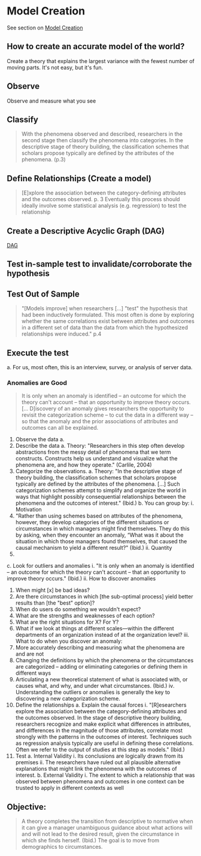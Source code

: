 # Model Creation
See section on [Model Creation](how_to_create_a_theory.MD)

## How to create an accurate model of the world? 
Create a theory that explains the largest variance with the fewest number of moving parts.
It's not easy, but it's fun.
## Observe
Observe and measure what you see
## Classify
>With the phenomena observed and described, researchers in the second stage then classify the phenomena into categories. In the descriptive stage of theory building, the classification schemes that scholars propose typically are defined by the attributes of the phenomena. (p.3)
## Define Relationships (Create a model)
>[E]xplore the association between the category-defining attributes and the outcomes observed. p. 3
Eventually this process should ideally involve some statistical analysis (e.g. regression) to test the relationship
## Create a Descriptive Acyclic Graph (DAG)
[DAG](descriptive_acyclic_graphs.md)

## Test in-sample test to invalidate/corroborate the hypothesis
## Test Out of Sample
>"[Models improve] when researchers [...] "test" the hypothesis that had been inductively formulated. This most often is done by exploring whether the same correlations exist between attributes and outcomes in a different set of data than the data from which the hypothesized relationships were induced." p.4
## Execute the test
a. For us, most often, this is an interview, survey, or analysis of server data.
### Anomalies are Good
>It is only when an anomaly is identified – an outcome for which the theory can't account – that an opportunity to improve theory occurs. [... D]iscovery of an anomaly gives researchers the opportunity to revisit the categorization scheme – to cut the data in a different way – so that the anomaly and the prior associations of attributes and outcomes can all be explained.
1. Observe the data
a. 
2. Describe the data
a. Theory: "Researchers in this step often develop abstractions from the messy detail of phenomena that we term constructs. Constructs help us understand and visualize what the phenomena are, and how they operate." (Carlile, 2004)
3. Categorize the observations.
a. Theory: "In the descriptive stage of theory building, the classification schemes that scholars propose typically are defined by the attributes of the phenomena. [...] Such categorization schemes attempt to simplify and organize the world in ways that highlight possibly consequential relationships between the phenomena and the outcomes of interest." (Ibid.)
b. You can group by:
ⅰ. Motivation
1. "Rather than using schemes based on attributes of the phenomena, however, they develop categories of the different situations or circumstances in which managers might find themselves. They do this by asking, when they encounter an anomaly, “What was it about the situation in which those managers found themselves, that caused the causal mechanism to yield a different result?" (Ibid.)
ⅱ. Quantity
1. 
c. Look for outliers and anomalies
ⅰ. "It is only when an anomaly is identified – an outcome for which the theory can't account – that an opportunity to improve theory occurs." (Ibid.)
ⅱ. How to discover anomalies
1. When might [x] be bad ideas? 
2. Are there circumstances in which [the sub-optimal process] yield better results than [the "best" option]? 
3. When do users do something we wouldn't expect?
4. What are the strengths and weaknesses of each option?
5. What are the right situations for X? For Y?
6. What if we look at things at different scales—within the different departments of an organization instead of at the organization level?
ⅲ. What to do when you discover an anomaly:
1. More accurately describing and measuring what the phenomena are and are not
2. Changing the definitions by which the phenomena or the circumstances are categorized – adding or eliminating categories or defining them in different ways
3. Articulating a new theoretical statement of what is associated with, or causes what, and why, and under what circumstances. (Ibid.)
ⅳ. Understanding the outliers or anomalies is generally the key to discovering a new categorization scheme. 
4. Define the relationships
a. Explain the causal forces
ⅰ. "[R]esearchers explore the association between the category-defining attributes and the outcomes observed. In the stage of descriptive theory building, researchers recognize and make explicit what differences in attributes, and differences in the magnitude of those attributes, correlate most strongly with the patterns in the outcomes of interest. Techniques such as regression analysis typically are useful in defining these correlations. Often we refer to the output of studies at this step as models." (Ibid.)
5. Test
a. Internal Validity
ⅰ. Its conclusions are logically drawn from its premises
ⅱ. The researchers have ruled out all plausible alternative explanations that might link the phenomena with the outcomes of interest.
b. External Validity
ⅰ. The extent to which a relationship that was observed between phenomena and outcomes in one context can be trusted to apply in different contexts as well
## Objective:
>A theory completes the transition from descriptive to normative when it can give a manager unambiguous guidance about what actions will and will not lead to the desired result, given the circumstance in which she finds herself. (Ibid.)
The goal is to move from demographics to circumstances.
